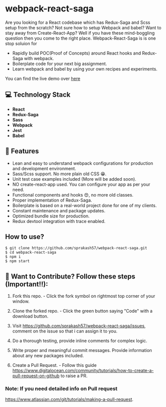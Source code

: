 # webpack-react-saga

Are you looking for a React codebase which has Redux-Saga and Scss setup from the scratch? Not sure how to setup Webpack and babel? Want to stay away from Create-React-App? Well if you have these mind-boggling question then you come to the right place. Webpack-React-Saga is is one stop soluion for 
- Rapidly build POC(Proof of Concepts) around React hooks and Redux-Saga with webpack.
- Boilerplate code for your next big assignment.
- Learn webpack and babel by using your own recipes and experiments.

You can find the live demo over [here](https://master.d3knmnietsgia5.amplifyapp.com)

## 💻 Technology Stack

- **React**
- **Redux-Saga**
- **Sass**
- **Webpack**
- **Jest**
- **Babel**

## 🚀 Features
- Lean and easy to understand webpack configurations for production and development environment.
- Sass/Scss support. No more plain old CSS 😁.
- Unit test case examples included (More will be added soon).
- NO create-react-app used. You can configure your app as per your need.
- Functional components and hooks 😍, no more old classes.
- Proper implementation of Redux-Saga.
- Boilerplate is based on a real-world project done for one of my clients.
- Constant maintenance and package updates.
- Optimized bundle size for production.
- Redux devtool integration with trace enabled.

## How to use?

    $ git clone https://github.com/sprakash57/webpack-react-saga.git
    $ cd webpack-react-saga
    $ npm i 
    $ npm start

## 🤝 Want to Contribute? Follow these steps (Important!!):
1. Fork this repo. - Click the fork symbol on rightmost top corner of your window.

2. Clone the forked repo. - Click the green button saying "Code" with a download button.

3. Visit https://github.com/sprakash57/webpack-react-saga/issues, comment on the issue so that i can assign it to you.

4. Do a thorough testing, provide inline comments for complex logic.

5. Write proper and meaningful commit messages. Provide information about any new packages included.

6. Create a Pull Request. - Follow this guide https://www.digitalocean.com/community/tutorials/how-to-create-a-pull-request-on-github to raise a PR.

### Note: If you need detailed info on Pull request
https://www.atlassian.com/git/tutorials/making-a-pull-request.
